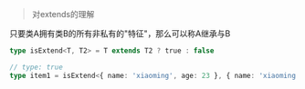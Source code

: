 > 对extends的理解

只要类A拥有类B的所有非私有的"特征"，那么可以称A继承与B

```ts
type isExtend<T, T2> = T extends T2 ? true : false

// type: true
type item1 = isExtend<{ name: 'xiaoming', age: 23 }, { name: 'xiaoming' }>
```
